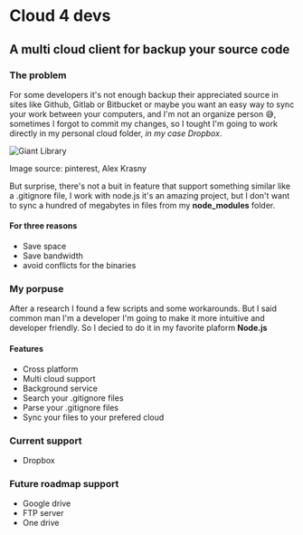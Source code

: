 # Cloud 4 devs

## A multi cloud client for backup your source code

### The problem

For some developers it's not enough backup their appreciated source in sites like Github, Gitlab or Bitbucket or maybe you want an easy way to sync your work between your computers, and I'm not an organize person 😅, sometimes I forgot to commit my changes, so I tought I'm going to work directly in my personal cloud folder, _in my case Dropbox_.

![Giant Library](https://i.pinimg.com/originals/39/87/2d/39872d5ebb92f7c6973c22c10751d62c.jpg)

Image source: pinterest, Alex Krasny

But surprise, there's not a buit in feature that support something similar like a .gitignore file, I work with node.js it's an amazing project, but I don't want to sync a hundred of megabytes in files from my **node_modules** folder.

#### For three reasons

- Save space
- Save bandwidth
- avoid conflicts for the binaries

### My porpuse

After a research I found a few scripts and some workarounds. But I said common man I'm a developer I'm going to make it more intuitive and developer friendly. So I decied to do it in my favorite plaform **Node.js**

#### Features

- Cross platform
- Multi cloud support
- Background service
- Search your .gitignore files
- Parse your .gitignore files
- Sync your files to your prefered cloud

### Current support

- Dropbox

### Future roadmap support

- Google drive
- FTP server
- One drive
